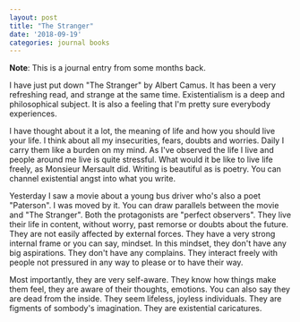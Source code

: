 ```yaml
---
layout: post
title: "The Stranger"
date: '2018-09-19'
categories: journal books
---
```


**Note**: This is a journal entry from some months back.

I have just put down "The Stranger" by Albert Camus. It has been a very refreshing read, and strange at the same time. Existentialism is a deep and philosophical subject. It is also a feeling that I'm pretty sure everybody experiences. 

<!-- more -->

I have thought about it a lot, the meaning of life and how you should live your life. I think about all my insecurities, fears, doubts and worries. Daily I carry them like a burden on my mind. As I've observed the life I live and people around me live is quite stressful. What would it be like to live life freely, as Monsieur Mersault did. Writing is beautiful as is poetry. You can channel existential angst into what you write. 

Yesterday I saw a movie about a young bus driver who's also a poet "Paterson". I was moved by it. You can draw parallels between the movie and "The Stranger". Both the protagonists are "perfect observers". They live their life in content, without worry, past remorse or doubts about the future. They are not easily affected by external forces. They have a very strong internal frame or you can say, mindset. In this mindset, they don't have any big aspirations. They don't have any complains. They interact freely with people not pressured in any way to please or to have their way. 

Most importantly, they are very self-aware. They know how things make them feel, they are aware of their thoughts, emotions. You can also say they are dead from the inside. They seem lifeless, joyless individuals. They are figments of sombody's imagination. They are existential caricatures.
